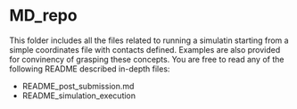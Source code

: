 # MD_repo
This folder includes all the files related to running a simulatin starting from a simple coordinates file with contacts defined.
Examples are also provided for convinency of grasping these concepts.
You are free to read any of the following README described in-depth files:
 - README_post_submission.md
 - README_simulation_execution
